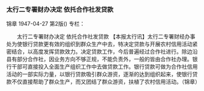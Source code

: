 ### 太行二专署财办决定  依托合作社发贷款
锦章
1947-04-27
第2版()
专栏：

　　太行二专署财办决定
    依托合作社发贷款
    【本报太行讯】太行二专署财经办事处为使银行贷款更有效的组织到群众生产中去，特决定贷款与开展农村信用活动紧密结合，以高度发挥贷款效力。决定贷款工作，今后普遍经过合作社进行。除边沿县有部分合作社，因业务方向不够正规，不能负责外，一般的皆由合作社办理。银行干部可直接投入全面生产组织工作中去做贷款工作。银行贷款可做为合作社信用活动的一部实际力量，以银行贷款吸引群众游资，逐渐的达到组织起来，使银行贷款不仅直接帮助了群众生产，而又团结了群众游资，扶植了农村信用活动。（锦章）
